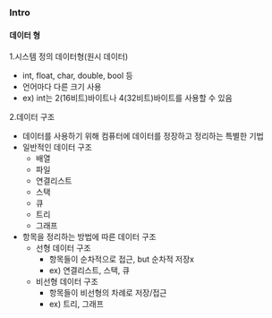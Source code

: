 ### Intro

#### 데이터 형

1.시스템 정의  데이터형(원시 데이터)

+ int, float, char, double, bool 등
+ 언어마다 다른 크기 사용
+ ex) int는 2(16비트)바이트나 4(32비트)바이트를 사용할 수 있음

2.데이터 구조

+ 데이터를 사용하기 위해 컴퓨터에 데이터를 정장하고 정리하는 특별한 기법
+ 일반적인 데이터 구조
  + 배열
  + 파일
  + 연결리스트
  + 스택
  + 큐
  + 트리
  + 그래프
+ 항목을 정리하는 방법에 따른 데이터 구조
  + 선형 데이터 구조
    + 항목들이 순차적으로 접근, but 순차적 저장x
    + ex) 연결리스트,  스택, 큐  
  + 비선형 데이터 구조
    + 항목들이 비선형의 차례로 저장/접근
    + ex) 트리, 그래프 
